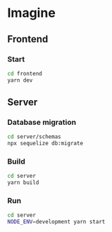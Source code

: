 # Imagine

## Frontend

### Start
```bash
cd frontend
yarn dev
```

## Server

### Database migration
```bash
cd server/schemas
npx sequelize db:migrate
```

### Build
```bash
cd server
yarn build
```

### Run
```bash
cd server
NODE_ENV=development yarn start
```
